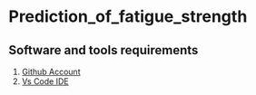 # Prediction_of_fatigue_strength

## Software and tools requirements

1. [Github Account](https://github.com)
2. [Vs Code IDE](https://code.visualstudio.com/)